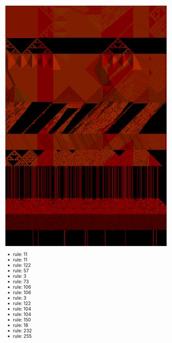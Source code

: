 ![photo](./output.png) 
 * rule: 11
* rule: 11
* rule: 122
* rule: 57
* rule: 3
* rule: 73
* rule: 106
* rule: 106
* rule: 3
* rule: 122
* rule: 104
* rule: 104
* rule: 150
* rule: 18
* rule: 232
* rule: 255
